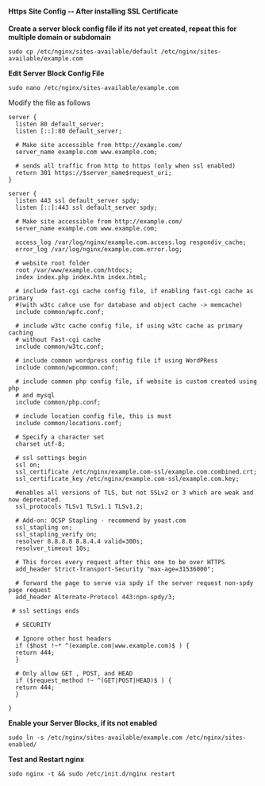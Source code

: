 #### Https Site Config  -- After installing SSL Certificate

**Create a server block config file if its not yet created, repeat this for multiple domain or subdomain**

`sudo cp /etc/nginx/sites-available/default /etc/nginx/sites-available/example.com`

**Edit Server Block Config File**

`sudo nano /etc/nginx/sites-available/example.com` 

Modify the file as follows

```
server {
  listen 80 default_server;
  listen [::]:80 default_server;
  
  # Make site accessible from http://example.com/
  server_name example.com www.example.com;
  
  # sends all traffic from http to https (only when ssl enabled)
  return 301 https://$server_name$request_uri;
}

server {
  listen 443 ssl default_server spdy;
  listen [::]:443 ssl default_server spdy;  
  
  # Make site accessible from http://example.com/
  server_name example.com www.example.com;
  
  access_log /var/log/nginx/example.com.access.log respondiv_cache;
  error_log /var/log/nginx/example.com.error.log;
  
  # website root folder
  root /var/www/example.com/htdocs;
  index index.php index.htm index.html;
  
  # include fast-cgi cache config file, if enabling fast-cgi cache as primary
  #(with w3tc cahce use for database and object cache -> memcache)
  include common/wpfc.conf;

  # include w3tc cache config file, if using w3tc cache as primary caching
  # without Fast-cgi cache
  include common/w3tc.conf;

  # include common wordpress config file if using WordPRess
  include common/wpcommon.conf;

  # include common php config file, if website is custom created using php
  # and mysql
  include common/php.conf;

  # include location config file, this is must
  include common/locations.conf;
  
  # Specify a character set
  charset utf-8;
  
  # ssl settings begin
  ssl on;
  ssl_certificate /etc/nginx/example.com-ssl/example.com.combined.crt;
  ssl_certificate_key /etc/nginx/example.com-ssl/example.com.key;
  
  #enables all versions of TLS, but not SSLv2 or 3 which are weak and now deprecated.
  ssl_protocols TLSv1 TLSv1.1 TLSv1.2;
  
  # Add-on: OCSP Stapling - recommend by yoast.com
  ssl_stapling on;
  ssl_stapling_verify on;
  resolver 8.8.8.8 8.8.4.4 valid=300s;
  resolver_timeout 10s;
  
  # This forces every request after this one to be over HTTPS
  add_header Strict-Transport-Security "max-age=31536000";
  
  # forward the page to serve via spdy if the server request non-spdy page request
  add_header Alternate-Protocol 443:npn-spdy/3;

 # ssl settings ends
  
  # SECURITY
  
  # Ignore other host headers
  if ($host !~* ^(example.com|www.example.com)$ ) {
  return 444;
  }
  
  # Only allow GET , POST, and HEAD
  if ($request_method !~ ^(GET|POST|HEAD)$ ) {
  return 444;
  }
  
}

```

**Enable your Server Blocks, if its not enabled**
  
`sudo ln -s /etc/nginx/sites-available/example.com /etc/nginx/sites-enabled/`

**Test and Restart nginx**

`sudo nginx -t && sudo /etc/init.d/nginx restart`

